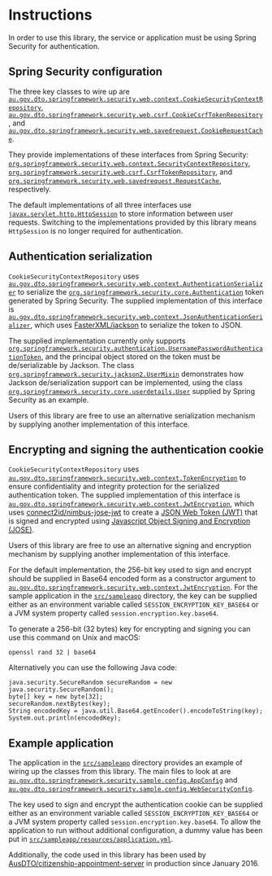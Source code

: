 # Instructions

In order to use this library, the service or application must be using Spring Security for authentication.

## Spring Security configuration

The three key classes to wire up are [`au.gov.dto.springframework.security.web.context.CookieSecurityContextRepository`](src/main/java/au/gov/dto/springframework/security/web/context/CookieSecurityContextRepository.java), [`au.gov.dto.springframework.security.web.csrf.CookieCsrfTokenRepository`](src/main/java/au/gov/dto/springframework/security/web/csrf/CookieCsrfTokenRepository.java), and [`au.gov.dto.springframework.security.web.savedrequest.CookieRequestCache`](src/main/java/au/gov/dto/springframework/security/web/savedrequest/CookieRequestCache.java).

They provide implementations of these interfaces from Spring Security: [`org.springframework.security.web.context.SecurityContextRepository`](https://github.com/spring-projects/spring-security/blob/master/web/src/main/java/org/springframework/security/web/context/SecurityContextRepository.java), [`org.springframework.security.web.csrf.CsrfTokenRepository`](https://github.com/spring-projects/spring-security/blob/master/web/src/main/java/org/springframework/security/web/csrf/CsrfTokenRepository.java), and [`org.springframework.security.web.savedrequest.RequestCache`](https://github.com/spring-projects/spring-security/blob/master/web/src/main/java/org/springframework/security/web/savedrequest/RequestCache.java), respectively.

The default implementations of all three interfaces use [`javax.servlet.http.HttpSession`](http://docs.oracle.com/javaee/7/api/javax/servlet/http/HttpSession.html) to store information between user requests. Switching to the implementations provided by this library means `HttpSession` is no longer required for authentication.

## Authentication serialization 

`CookieSecurityContextRepository` uses [`au.gov.dto.springframework.security.web.context.AuthenticationSerializer`](src/main/java/au/gov/dto/springframework/security/web/context/AuthenticationSerializer.java) to serialize the [`org.springframework.security.core.Authentication`](https://github.com/spring-projects/spring-security/blob/master/core/src/main/java/org/springframework/security/core/Authentication.java) token generated by Spring Security. The supplied implementation of this interface is [`au.gov.dto.springframework.security.web.context.JsonAuthenticationSerializer`](src/main/java/au/gov/dto/springframework/security/web/context/JsonAuthenticationSerializer.java), which uses [FasterXML/jackson](https://github.com/FasterXML/jackson) to serialize the token to JSON.
 
 The supplied implementation currently only supports [`org.springframework.security.authentication.UsernamePasswordAuthenticationToken`](core/src/main/java/org/springframework/security/authentication/UsernamePasswordAuthenticationToken.java), and the principal object stored on the token must be de/serializable by Jackson. The class [`org.springframework.security.jackson2.UserMixin`](src/main/java/org/springframework/security/jackson2/UserMixin.java) demonstrates how Jackson de/serialization support can be implemented, using the class [`org.springframework.security.core.userdetails.User`](https://github.com/spring-projects/spring-security/blob/master/core/src/main/java/org/springframework/security/core/userdetails/User.java) supplied by Spring Security as an example.
 
 Users of this library are free to use an alternative serialization mechanism by supplying another implementation of this interface.

## Encrypting and signing the authentication cookie

`CookieSecurityContextRepository` uses [`au.gov.dto.springframework.security.web.context.TokenEncryption`](src/main/java/au/gov/dto/springframework/security/web/context/TokenEncryption.java) to ensure confidentiality and integrity protection for the serialized authentication token. The supplied implementation of this interface is [`au.gov.dto.springframework.security.web.context.JwtEncryption`](src/main/java/au/gov/dto/springframework/security/web/context/JwtEncryption.java), which uses [connect2id/nimbus-jose-jwt](https://bitbucket.org/connect2id/nimbus-jose-jwt/wiki/Home) to create a [JSON Web Token (JWT)](https://jwt.io/) that is signed and encrypted using [Javascript Object Signing and Encryption (JOSE)](http://jose.readthedocs.io/en/latest/).
 
Users of this library are free to use an alternative signing and encryption mechanism by supplying another implementation of this interface.

For the default implementation, the 256-bit key used to sign and encrypt should be supplied in Base64 encoded form as a constructor argument to [`au.gov.dto.springframework.security.web.context.JwtEncryption`](src/main/java/au/gov/dto/springframework/security/web/context/JwtEncryption.java). For the sample application in the [`src/sampleapp`](src/sampleapp) directory, the key can be supplied either as an environment variable called `SESSION_ENCRYPTION_KEY_BASE64` or a JVM system property called `session.encryption.key.base64`.
 
To generate a 256-bit (32 bytes) key for encrypting and signing you can use this command on Unix and macOS:

    openssl rand 32 | base64

Alternatively you can use the following Java code:
 
    java.security.SecureRandom secureRandom = new java.security.SecureRandom();
    byte[] key = new byte[32];
    secureRandom.nextBytes(key);
    String encodedKey = java.util.Base64.getEncoder().encodeToString(key);
    System.out.println(encodedKey);

## Example application

The application in the [`src/sampleapp`](src/sampleapp) directory provides an example of wiring up the classes from this library. The main files to look at are [`au.gov.dto.springframework.security.sample.config.AppConfig`](src/sampleapp/java/au/gov/dto/springframework/security/sample/config/AppConfig.java) and [`au.gov.dto.springframework.security.sample.config.WebSecurityConfig`](src/sampleapp/java/au/gov/dto/springframework/security/sample/config/WebSecurityConfig.java).

The key used to sign and encrypt the authentication cookie can be supplied either as an environment variable called `SESSION_ENCRYPTION_KEY_BASE64` or a JVM system property called `session.encryption.key.base64`. To allow the application to run without additional configuration, a dummy value has been put in [`src/sampleapp/resources/application.yml`](src/sampleapp/resources/application.yml).

Additionally, the code used in this library has been used by [AusDTO/citizenship-appointment-server](https://github.com/AusDTO/citizenship-appointment-server) in production since January 2016. 
